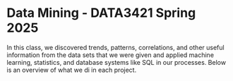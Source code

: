 # Data Mining - DATA3421 Spring 2025


In this class, we discovered trends, patterns, correlations, and other useful information from the data sets that we were given and applied machine learning, statistics, and database systems like SQL in our processes. Below is an overview of what we di in each project.
